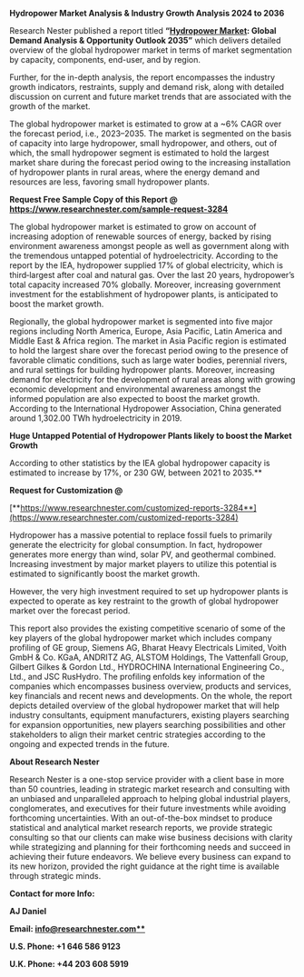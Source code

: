 ﻿**Hydropower Market Analysis & Industry Growth Analysis 2024 to 2036**

<a name="_hlk69903280"></a>Research Nester published a report titled **“[Hydropower Market](https://www.researchnester.com/reports/hydropower-market/3284): Global Demand Analysis & Opportunity Outlook 2035”** which delivers detailed overview of the global hydropower market in terms of market segmentation by capacity, components, end-user, and by region.

Further, for the in-depth analysis, the report encompasses the industry growth indicators, restraints, supply and demand risk, along with detailed discussion on current and future market trends that are associated with the growth of the market.

The global hydropower market is estimated to grow at a ~6% CAGR over the forecast period, i.e., 2023–2035. The market is segmented on the basis of capacity into large hydropower, small hydropower, and others, out of which, the small hydropower segment is estimated to hold the largest market share during the forecast period owing to the increasing installation of hydropower plants in rural areas, where the energy demand and resources are less, favoring small hydropower plants. 

<a name="_hlk168911023"></a><a name="_hlk168911453"></a>**Request Free Sample Copy of this Report @ <https://www.researchnester.com/sample-request-3284>** 

The global hydropower market is estimated to grow on account of increasing adoption of renewable sources of energy, backed by rising environment awareness amongst people as well as government along with the tremendous untapped potential of hydroelectricity. According to the report by the IEA, hydropower supplied 17% of global electricity, which is third‑largest after coal and natural gas. Over the last 20 years, hydropower’s total capacity increased 70% globally. Moreover, increasing government investment for the establishment of hydropower plants, is anticipated to boost the market growth.

Regionally, the global hydropower market is segmented into five major regions including North America, Europe, Asia Pacific, Latin America and Middle East & Africa region. The market in Asia Pacific region is estimated to hold the largest share over the forecast period owing to the presence of favorable climatic conditions, such as large water bodies, perennial rivers, and rural settings for building hydropower plants. Moreover, increasing demand for electricity for the development of rural areas along with growing economic development and environmental awareness amongst the informed population are also expected to boost the market growth. According to the International Hydropower Association, China generated around 1,302.00 TWh hydroelectricity in 2019. 

**Huge Untapped Potential of Hydropower Plants likely to boost the Market Growth**

According to other statistics by the IEA global hydropower capacity is estimated to increase by 17%, or 230 GW, between 2021 to 2035.** 

**Request for Customization @**

[**https://www.researchnester.com/customized-reports-3284**](https://www.researchnester.com/customized-reports-3284)

Hydropower has a massive potential to replace fossil fuels to primarily generate the electricity for global consumption. In fact, hydropower generates more energy than wind, solar PV, and geothermal combined. Increasing investment by major market players to utilize this potential is estimated to significantly boost the market growth.

However, the very high investment required to set up hydropower plants is expected to operate as key restraint to the growth of global hydropower market over the forecast period.

This report also provides the existing competitive scenario of some of the key players of the global hydropower market which includes company profiling of GE group, Siemens AG, Bharat Heavy Electricals Limited, Voith GmbH & Co. KGaA, ANDRITZ AG, ALSTOM Holdings, The Vattenfall Group, Gilbert Gilkes & Gordon Ltd., HYDROCHINA International Engineering Co., Ltd., and JSC RusHydro. The profiling enfolds key information of the companies which encompasses business overview, products and services, key financials and recent news and developments. On the whole, the report depicts detailed overview of the global hydropower market that will help industry consultants, equipment manufacturers, existing players searching for expansion opportunities, new players searching possibilities and other stakeholders to align their market centric strategies according to the ongoing and expected trends in the future.      

<a name="_hlk168910495"></a>**About Research Nester**

Research Nester is a one-stop service provider with a client base in more than 50 countries, leading in strategic market research and consulting with an unbiased and unparalleled approach to helping global industrial players, conglomerates, and executives for their future investments while avoiding forthcoming uncertainties. With an out-of-the-box mindset to produce statistical and analytical market research reports, we provide strategic consulting so that our clients can make wise business decisions with clarity while strategizing and planning for their forthcoming needs and succeed in achieving their future endeavors. We believe every business can expand to its new horizon, provided the right guidance at the right time is available through strategic minds.

**Contact for more Info:**

**AJ Daniel**

**Email: [info@researchnester.com**](mailto:info@researchnester.com)**

**U.S. Phone: +1 646 586 9123** 

**U.K. Phone: +44 203 608 5919** 
